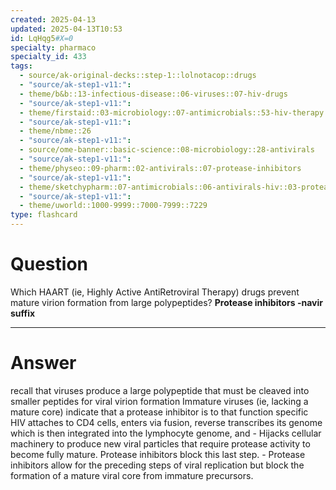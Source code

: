```yaml
---
created: 2025-04-13
updated: 2025-04-13T10:53
id: LqHqg5#X=0
specialty: pharmaco
specialty_id: 433
tags:
  - source/ak-original-decks::step-1::lolnotacop::drugs
  - "source/ak-step1-v11:": 
  - theme/b&b::13-infectious-disease::06-viruses::07-hiv-drugs
  - "source/ak-step1-v11:": 
  - theme/firstaid::03-microbiology::07-antimicrobials::53-hiv-therapy
  - "source/ak-step1-v11:": 
  - theme/nbme::26
  - "source/ak-step1-v11:": 
  - source/ome-banner::basic-science::08-microbiology::28-antivirals
  - "source/ak-step1-v11:": 
  - theme/physeo::09-pharm::02-antivirals::07-protease-inhibitors
  - "source/ak-step1-v11:": 
  - theme/sketchypharm::07-antimicrobials::06-antivirals-hiv::03-protease-inhibitors
  - "source/ak-step1-v11:": 
  - theme/uworld::1000-9999::7000-7999::7229
type: flashcard
---
```


# Question
Which HAART (ie, Highly Active AntiRetroviral Therapy) drugs prevent mature virion formation from large polypeptides?   **Protease inhibitors -navir suffix**

---

# Answer
recall that viruses produce a large polypeptide that must be cleaved into smaller peptides for viral virion formation   Immature viruses (ie, lacking a mature core) indicate that a protease inhibitor is to that function specific   HIV attaches to CD4 cells, enters via fusion, reverse transcribes its genome which is then integrated into the lymphocyte genome, and - Hijacks cellular machinery to produce new viral particles that require protease activity to become fully mature. Protease inhibitors block this last step. - Protease inhibitors allow for the preceding steps of viral replication but block the formation of a mature viral core from immature precursors.